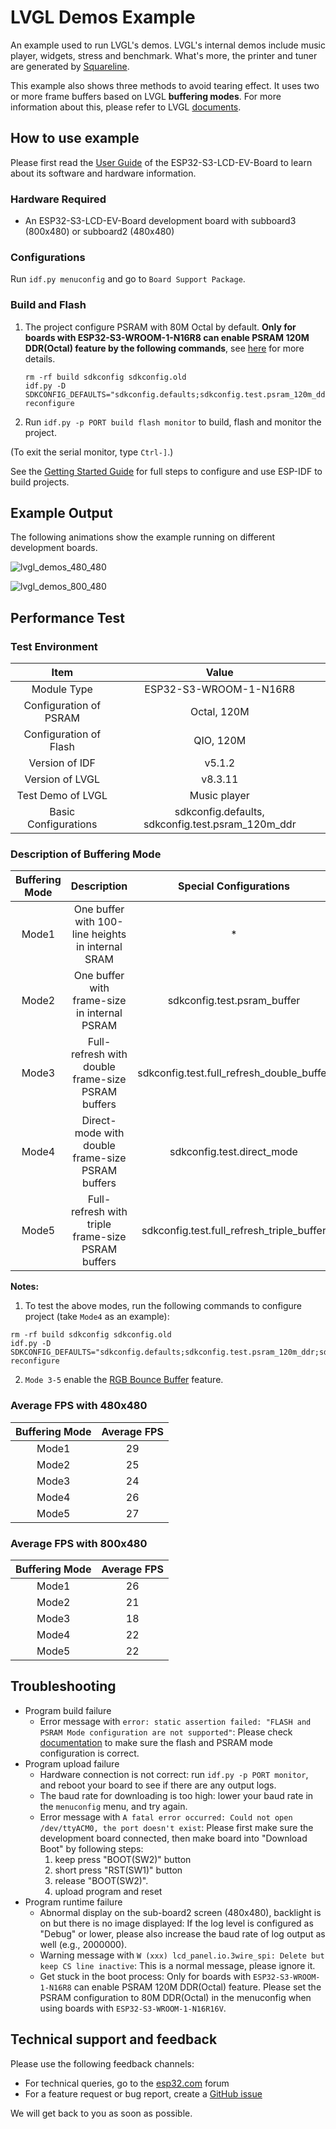 # LVGL Demos Example

An example used to run LVGL's demos. LVGL's internal demos include music player, widgets, stress and benchmark. What's more, the printer and tuner are generated by [Squareline](https://squareline.io/).

This example also shows three methods to avoid tearing effect. It uses two or more frame buffers based on LVGL **buffering modes**. For more information about this, please refer to LVGL [documents](https://docs.lvgl.io/master/porting/display.html?#buffering-modes).

## How to use example

Please first read the [User Guide](https://docs.espressif.com/projects/esp-dev-kits/en/latest/esp32s3/esp32-s3-lcd-ev-board/user_guide.html#esp32-s3-lcd-ev-board) of the ESP32-S3-LCD-EV-Board to learn about its software and hardware information.

### Hardware Required

* An ESP32-S3-LCD-EV-Board development board with subboard3 (800x480) or subboard2 (480x480)

### Configurations

Run `idf.py menuconfig` and go to `Board Support Package`.

### Build and Flash

1. The project configure PSRAM with 80M Octal by default. **Only for boards with ESP32-S3-WROOM-1-N16R8 can enable PSRAM 120M DDR(Octal) feature by the following commands**, see [here](../../README.md#psram-120m-ddr) for more details.
    ```
    rm -rf build sdkconfig sdkconfig.old
    idf.py -D SDKCONFIG_DEFAULTS="sdkconfig.defaults;sdkconfig.test.psram_120m_ddr" reconfigure
    ```
2. Run `idf.py -p PORT build flash monitor` to build, flash and monitor the project.

(To exit the serial monitor, type ``Ctrl-]``.)

See the [Getting Started Guide](https://docs.espressif.com/projects/esp-idf/en/latest/get-started/index.html) for full steps to configure and use ESP-IDF to build projects.

## Example Output

The following animations show the example running on different development boards.

![lvgl_demos_480_480](https://dl.espressif.com/AE/esp-dev-kits/s3-lcd-ev-board_examples_lvgl_demos_480_480_2.gif)

![lvgl_demos_800_480](https://dl.espressif.com/AE/esp-dev-kits/s3-lcd-ev-board_examples_lvgl_demos_800_480.gif)

## Performance Test

### Test Environment

|          Item          |                       Value                       |
| :--------------------: | :-----------------------------------------------: |
|      Module Type       |              ESP32-S3-WROOM-1-N16R8               |
| Configuration of PSRAM |                    Octal, 120M                    |
| Configuration of Flash |                     QIO, 120M                     |
|     Version of IDF     |                      v5.1.2                       |
|    Version of LVGL     |                      v8.3.11                      |
|   Test Demo of LVGL    |                   Music player                    |
|  Basic Configurations  | sdkconfig.defaults, sdkconfig.test.psram_120m_ddr |

### Description of Buffering Mode

| Buffering Mode |                    Description                    |          Special Configurations           |
| :------------: | :-----------------------------------------------: | :---------------------------------------: |
|     Mode1      | One buffer with 100-line heights in internal SRAM |                     *                     |
|     Mode2      |   One buffer with frame-size in internal PSRAM    |        sdkconfig.test.psram_buffer        |
|     Mode3      | Full-refresh with double frame-size PSRAM buffers | sdkconfig.test.full_refresh_double_buffer |
|     Mode4      | Direct-mode with double frame-size PSRAM buffers  |        sdkconfig.test.direct_mode         |
|     Mode5      | Full-refresh with triple frame-size PSRAM buffers | sdkconfig.test.full_refresh_triple_buffer |

**Notes:**

1. To test the above modes, run the following commands to configure project (take `Mode4` as an example):
```
rm -rf build sdkconfig sdkconfig.old
idf.py -D SDKCONFIG_DEFAULTS="sdkconfig.defaults;sdkconfig.test.psram_120m_ddr;sdkconfig.test.direct_mode" reconfigure
```
2. `Mode 3-5` enable the [RGB Bounce Buffer](https://docs.espressif.com/projects/esp-idf/en/latest/esp32s3/api-reference/peripherals/lcd.html#bounce-buffer-with-single-psram-frame-buffer) feature.

### Average FPS with 480x480

| Buffering Mode | Average FPS |
| :------------: | :---------: |
|     Mode1      |     29      |
|     Mode2      |     25      |
|     Mode3      |     24      |
|     Mode4      |     26      |
|     Mode5      |     27      |

### Average FPS with 800x480

| Buffering Mode | Average FPS |
| :------------: | :---------: |
|     Mode1      |     26      |
|     Mode2      |     21      |
|     Mode3      |     18      |
|     Mode4      |     22     |
|     Mode5      |     22      |

## Troubleshooting

* Program build failure
    * Error message with `error: static assertion failed: "FLASH and PSRAM Mode configuration are not supported"`: Please check [documentation](https://docs.espressif.com/projects/esp-idf/en/release-v5.1/esp32s3/api-guides/flash_psram_config.html#all-supported-modes-and-speeds) to make sure the flash and PSRAM mode configuration is correct.
* Program upload failure
    * Hardware connection is not correct: run `idf.py -p PORT monitor`, and reboot your board to see if there are any output logs.
    * The baud rate for downloading is too high: lower your baud rate in the `menuconfig` menu, and try again.
    * Error message with `A fatal error occurred: Could not open /dev/ttyACM0, the port doesn't exist`: Please first make sure the development board connected, then make board into "Download Boot" by following steps:
        1. keep press "BOOT(SW2)" button
        2. short press "RST(SW1)" button
        3. release "BOOT(SW2)".
        4. upload program and reset
* Program runtime failure
    * Abnormal display on the sub-board2 screen (480x480), backlight is on but there is no image displayed: If the log level is configured as "Debug" or lower, please also increase the baud rate of log output as well (e.g., 2000000).
    * Warning message with `W (xxx) lcd_panel.io.3wire_spi: Delete but keep CS line inactive`: This is a normal message, please ignore it.
    * Get stuck in the boot process: Only for boards with `ESP32-S3-WROOM-1-N16R8` can enable PSRAM 120M DDR(Octal) feature. Please set the PSRAM configuration to 80M DDR(Octal) in the menuconfig when using boards with `ESP32-S3-WROOM-1-N16R16V`.

## Technical support and feedback

Please use the following feedback channels:

* For technical queries, go to the [esp32.com](https://esp32.com/) forum
* For a feature request or bug report, create a [GitHub issue](https://github.com/espressif/esp-dev-kits/issues)

We will get back to you as soon as possible.
